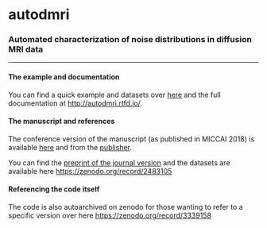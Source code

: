 # autodmri

### Automated characterization of noise distributions in diffusion MRI data
-----

####  The example and documentation

You can find a quick example and datasets over [here](example) and the full documentation at http://autodmri.rtfd.io/.

####  The manuscript and references

The conference version of the manuscript (as published in MICCAI 2018) is available [here](https://samuelstjean.github.io/pages/downloads/st-jean_et_al_miccai_2018.pdf)
and from the [publisher](https://link.springer.com/chapter/10.1007%2F978-3-030-00928-1_35).

You can find the [preprint of the journal version](https://doi.org/10.1101/686436)
and the datasets are available here https://zenodo.org/record/2483105

####  Referencing the code itself

The code is also autoarchived on zenodo for those wanting to refer to a specific version over here https://zenodo.org/record/3339158
